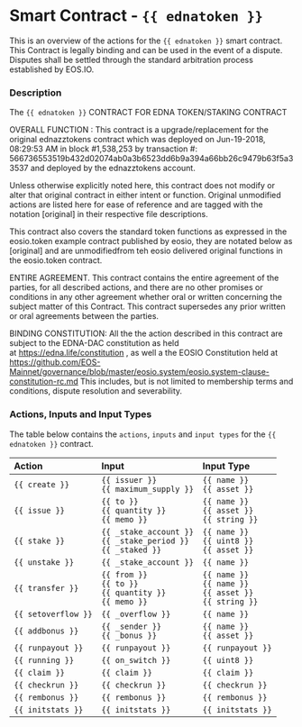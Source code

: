# Smart Contract - `{{ ednatoken }}`

This is an overview of the actions for the `{{ ednatoken }}` smart contract. This Contract is legally binding and can be used in the event of a dispute. Disputes shall be settled through the standard arbitration process established by EOS.IO.

### Description

The `{{ ednatoken }}` CONTRACT FOR EDNA TOKEN/STAKING CONTRACT

OVERALL FUNCTION : This contract is a upgrade/replacement for the original ednazztokens contract which was deployed on Jun-19-2018, 08:29:53 AM in block #1,538,253 by transaction #: 566736553519b432d02074ab0a3b6523dd6b9a394a66bb26c9479b63f5a33537 and deployed by the ednazztokens account.

Unless otherwise explicitly noted here, this contract does not modify or alter that original contract in either intent or function. Original unmodified actions are listed here for ease of reference and are tagged with the notation [original] in their respective file descriptions.

This contract also covers the standard token functions as expressed in the eosio.token example contract published by eosio, they are notated below as [original] and are unmodifiedfrom teh eosio delivered original functions in the eosio.token contract.

ENTIRE AGREEMENT.
This contract contains the entire agreement of the parties, for all described actions, and there are no other promises or conditions in any other agreement whether oral or written concerning the subject matter of this Contract. This contract supersedes any prior written or oral agreements between the parties.

BINDING CONSTITUTION:
All the the action described in this contract are subject to the EDNA-DAC constitution as held at https://edna.life/constitution , as well a the EOSIO Constitution held at https://github.com/EOS-Mainnet/governance/blob/master/eosio.system/eosio.system-clause-constitution-rc.md
This includes, but is not limited to membership terms and conditions, dispute resolution and severability.

### Actions, Inputs and Input Types

The table below contains the `actions`, `inputs` and `input types` for the `{{ ednatoken }}` contract.

| Action | Input | Input Type |
|:--|:--|:--|
| `{{ create }}` | `{{ issuer }}`<br/>`{{ maximum_supply }}` | `{{ name }}`<br/>`{{ asset }}` |
| `{{ issue }}` | `{{ to }}`<br/>`{{ quantity }}`<br/>`{{ memo }}` | `{{ name }}`<br/>`{{ asset }}`<br/>`{{ string }}` |
| `{{ stake }}` | `{{ _stake_account }}`<br/>`{{ _stake_period }}`<br/>`{{ _staked }}` | `{{ name }}`<br/>`{{ uint8 }}`<br/>`{{ asset }}` |
| `{{ unstake }}` | `{{ _stake_account }}` | `{{ name }}` |
| `{{ transfer }}` | `{{ from }}`<br/>`{{ to }}`<br/>`{{ quantity }}`<br/>`{{ memo }}` | `{{ name }}`<br/>`{{ name }}`<br/>`{{ asset }}`<br/>`{{ string }}` |
| `{{ setoverflow }}` | `{{ _overflow }}` | `{{ name }}` |
| `{{ addbonus }}` | `{{ _sender }}`<br/>`{{ _bonus }}` | `{{ name }}`<br/>`{{ asset }}` |
| `{{ runpayout }}` | `{{ runpayout }}` | `{{ runpayout }}` |
| `{{ running }}` | `{{ on_switch }}` | `{{ uint8 }}` |
| `{{ claim }}` | `{{ claim }}` | `{{ claim }}` |
| `{{ checkrun }}` | `{{ checkrun }}` | `{{ checkrun }}` |
| `{{ rembonus }}` | `{{ rembonus }}` | `{{ rembonus }}` |
| `{{ initstats }}` | `{{ initstats }}` | `{{ initstats }}` |



